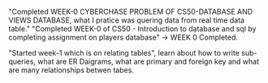 "Completed WEEK-0 CYBERCHASE PROBLEM OF CS50-DATABASE AND VIEWS DATABASE, what I pratice was quering data from real time data table."
"Completed WEEK-0 of CS50 - Introduction to database and sql by completing assignment on players database" -> WEEK 0 Completed.

"Started week-1 which is on relating tables", learn about how to write sub-queries, what are ER Daigrams, what are primary and foreign key and what are many relationships betwen tabes.
